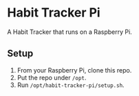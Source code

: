 # Habit Tracker Pi
A Habit Tracker that runs on a Raspberry Pi.

## Setup
1. From your Raspberry Pi, clone this repo.
2. Put the repo under `/opt`.
3. Run `/opt/habit-tracker-pi/setup.sh`.
